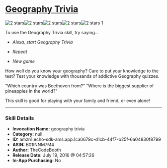 # [Geography Trivia](http://alexa.amazon.com/#skills/amzn1.echo-sdk-ams.app.1ca0679c-d1cb-44f7-b25f-6a04830f8799)
![2 stars](../../images/ic_star_black_18dp_1x.png)![2 stars](../../images/ic_star_black_18dp_1x.png)![2 stars](../../images/ic_star_border_black_18dp_1x.png)![2 stars](../../images/ic_star_border_black_18dp_1x.png)![2 stars](../../images/ic_star_border_black_18dp_1x.png) 1

To use the Geography Trivia skill, try saying...

* *Alexa, start Geography Trivia*

* *Repeat*

* *New game*

How well do you know your geography? Care to put your knowledge to the test? Test your knowledge with thousands of addictive Geography quizzes.

"Which country was Beethoven from?"
"Where is the biggest supplier of pineapples in the world?"

This skill is good for playing with your family and friend, or even alone!

***

### Skill Details

* **Invocation Name:** geography trivia
* **Category:** null
* **ID:** amzn1.echo-sdk-ams.app.1ca0679c-d1cb-44f7-b25f-6a04830f8799
* **ASIN:** B01INNM7M4
* **Author:** TheCodeBooth
* **Release Date:** July 19, 2016 @ 04:57:26
* **In-App Purchasing:** No
